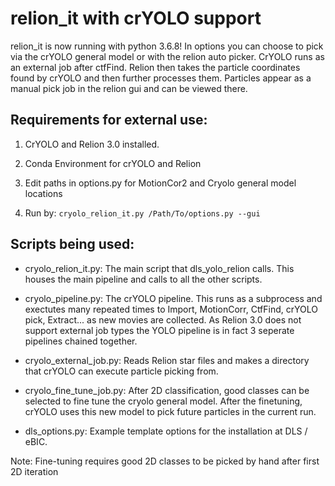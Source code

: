 # relion_it with crYOLO support

relion_it is now running with python 3.6.8!  In options you can choose to pick via the crYOLO
general model or with the relion auto picker.  CrYOLO runs as an external job after ctfFind. Relion
then takes the particle coordinates found by crYOLO and then further processes them.  Particles
appear as a manual pick job in the relion gui and can be viewed there.


## Requirements for external use:

1. CrYOLO and Relion 3.0 installed.

2. Conda Environment for crYOLO and Relion

3. Edit paths in options.py for MotionCor2 and Cryolo general model locations

4. Run by: `cryolo_relion_it.py /Path/To/options.py --gui`


## Scripts being used:

 - cryolo\_relion\_it.py: The main script that dls_yolo_relion calls. This houses the main pipeline
        and calls to all the other scripts.

 - cryolo\_pipeline.py: The crYOLO pipeline. This runs as a subprocess and exectutes many repeated
        times to Import, MotionCorr, CtfFind, crYOLO pick, Extract... as new movies are
        collected. As Relion 3.0 does not support external job types the YOLO pipeline is in fact 3
        seperate pipelines chained together.

 - cryolo\_external\_job.py: Reads Relion star files and makes a directory that crYOLO can execute
        particle picking from.

 - cryolo\_fine\_tune\_job.py: After 2D classification, good classes can be selected to fine tune the
        cryolo general model. After the finetuning, crYOLO uses this new model to pick future
        particles in the current run.

 - dls\_options.py: Example template options for the installation at DLS / eBIC.


Note: Fine-tuning requires good 2D classes to be picked by hand after first 2D iteration

